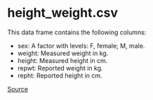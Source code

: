 # height_weight.csv
This data frame contains the following columns:  
- sex: A factor with levels: F, female; M, male.
- weight: Measured weight in kg.
- height: Measured height in cm.
- repwt: Reported weight in kg.
- repht: Reported height in cm.  

[Source](https://vincentarelbundock.github.io/Rdatasets/doc/carData/Davis.html)